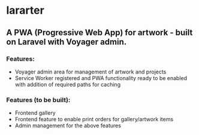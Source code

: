 # lararter

## A PWA (Progressive Web App) for artwork - built on Laravel with Voyager admin.

### Features:
 - Voyager admin area for management of artwork and projects
 - Service Worker registered and PWA functionality ready to be enabled with addition of required paths for caching
 
### Features (to be built):
 - Frontend gallery
 - Frontend feature to enable print orders for gallery/artwork items
 - Admin management for the above features
